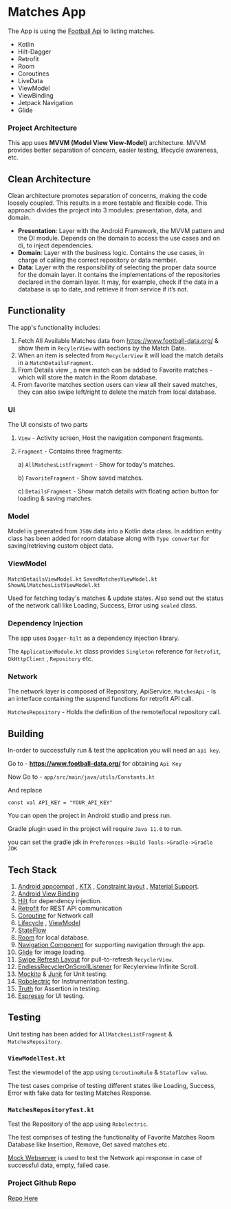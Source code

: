 # Matches App

The App is using the [Football Api](https://www.football-data.org/documentation/quickstart) to
listing matches.

- Kotlin
- Hilt-Dagger
- Retrofit
- Room
- Coroutines
- LiveData
- ViewModel
- ViewBinding
- Jetpack Navigation
- Glide

### Project Architecture

This app uses **MVVM (Model View View-Model)** architecture.
MVVM provides better separation of concern, easier testing, lifecycle awareness, etc.

## Clean Architecture

Clean architecture promotes separation of concerns, making the code loosely coupled. This results in
a more testable and flexible code. This approach divides the project into 3 modules: presentation,
data, and domain.

* __Presentation__: Layer with the Android Framework, the MVVM pattern and the DI module. Depends on
  the domain to access the use cases and on di, to inject dependencies.
* __Domain__: Layer with the business logic. Contains the use cases, in charge of calling the
  correct repository or data member.
* __Data__: Layer with the responsibility of selecting the proper data source for the domain layer.
  It contains the implementations of the repositories declared in the domain layer. It may, for
  example, check if the data in a database is up to date, and retrieve it from service if it’s not.

## Functionality

The app's functionality includes:

1. Fetch All Available Matches data from https://www.football-data.org/ & show them in `RecylerView`
   with sections by the Match Date.
2. When an item is selected from `RecyclerView` it will load the match details in
   a `MatchDetailsFragment`.
3. From Details view , a new match can be added to Favorite matches - which will store the match in
   the Room database.
4. From favorite matches section users can view all their saved matches, they can also swipe
   left/right to delete the match from local database.

### UI

The UI consists of two parts

1. `View` - Activity screen, Host the navigation component fragments.
2. `Fragment` - Contains three fragments:

   a) `AllMatchesListFragment` - Show for today's matches.

   b) `FavoriteFragment` - Show saved matches.

   c) `DetailsFragment` - Show match details with floating action button for loading & saving matches.

### Model

Model is generated from `JSON` data into a Kotlin data class.
In addition entity class has been added for room database along with `Type converter` for
saving/retrieving custom object data.

### ViewModel

`MatchDetailsViewModel.kt`
`SavedMatchesViewModel.kt`
`ShowALlMatchesListViewModel.kt`

Used for fetching today's matches & update states. Also send out the status of the network call like
Loading, Success, Error using `sealed` class.

### Dependency Injection

The app uses `Dagger-hilt` as a dependency injection library.

The `ApplicationModule.kt` class provides  `Singleton` reference for `Retrofit`, `OkHttpClient`
, `Repository` etc.

### Network

The network layer is composed of Repository, ApiService.
`MatchesApi` - Is an interface containing the suspend functions for retrofit API call.

`MatchesRepository` - Holds the definition of the remote/local repository call.

## Building

In-order to successfully run & test the application you will need an `api key`.

Go to - **https://www.football-data.org/**  for obtaining `Api Key`

Now Go to - `app/src/main/java/utils/Constants.kt`

And replace

`const val API_KEY = "YOUR_API_KEY"`

You can open the project in Android studio and press run.

Gradle plugin used in the project will require `Java 11.0` to run.

you can set the gradle jdk in `Preferences->Build Tools->Gradle->Gradle JDK`

## Tech Stack

1. [Android appcompat](https://developer.android.com/jetpack/androidx/releases/appcompat)
   , [KTX](https://developer.android.com/kotlin/ktx)
   , [Constraint layout](https://developer.android.com/reference/androidx/constraintlayout/widget/ConstraintLayout)
   , [Material Support](https://material.io/develop/android/docs/getting-started).
2. [Android View Binding](https://developer.android.com/topic/libraries/view-binding)
3. [Hilt](https://developer.android.com/training/dependency-injection/hilt-android) for dependency
   injection.
4. [Retrofit](https://square.github.io/retrofit/) for REST API communication
5. [Coroutine](https://developer.android.com/kotlin/coroutines) for Network call
6. [Lifecycle](https://developer.android.com/jetpack/androidx/releases/lifecycle)
   , [ViewModel](https://developer.android.com/topic/libraries/architecture/viewmodel)
7. [StateFlow](https://kotlin.github.io/kotlinx.coroutines/kotlinx-coroutines-core/kotlinx.coroutines.flow/-state-flow/)
8. [Room](https://developer.android.com/jetpack/androidx/releases/room) for local database.
9. [Navigation Component](https://developer.android.com/guide/navigation/navigation-getting-started)
   for supporting navigation through the app.
10. [Glide](https://github.com/bumptech/glide) for image loading.
11. [Swipe Refresh Layout](https://developer.android.com/jetpack/androidx/releases/swiperefreshlayout)
    for pull-to-refresh `RecyclerView`.
12. [EndlessRecyclerOnScrollListener](https://gist.github.com/rafsanahmad/00214d0f2879884513f8e086754a22e7)
    for Recylerview Infinite Scroll.
13. [Mockito](https://developer.android.com/training/testing/local-tests)
    & [Junit](https://developer.android.com/training/testing/local-tests) for Unit testing.
14. [Robolectric](http://robolectric.org/) for Instrumentation testing.
15. [Truth](https://truth.dev/) for Assertion in testing.
16. [Espresso](https://developer.android.com/training/testing/espresso) for UI testing.

## Testing

Unit testing has been added for `AllMatchesListFragment` & `MatchesRepository`.

### `ViewModelTest.kt`

Test the viewmodel of the app using `CoroutineRule` & `Stateflow value`.

The test cases comprise of testing different states like Loading, Success, Error with fake data for
testing Matches Response.

### `MatchesRepositoryTest.kt`

Test the Repository of the app using `Robolectric`.

The test comprises of testing the functionality of Favorite Matches Room Database like Insertion,
Remove, Get saved matches etc.

[Mock Webserver](https://github.com/square/okhttp/tree/master/mockwebserver) is used to test the
Network api response in case of successful data, empty, failed case.

### Project Github Repo

[Repo Here]()